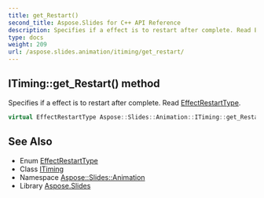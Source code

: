 ```yaml
---
title: get_Restart()
second_title: Aspose.Slides for C++ API Reference
description: Specifies if a effect is to restart after complete. Read EffectRestartType.
type: docs
weight: 209
url: /aspose.slides.animation/itiming/get_restart/
---
```

## ITiming::get_Restart() method


Specifies if a effect is to restart after complete. Read [EffectRestartType](../../effectrestarttype/).

```cpp
virtual EffectRestartType Aspose::Slides::Animation::ITiming::get_Restart()=0
```

## See Also

* Enum [EffectRestartType](../../effectrestarttype/)
* Class [ITiming](../)
* Namespace [Aspose::Slides::Animation](../../)
* Library [Aspose.Slides](../../../)
